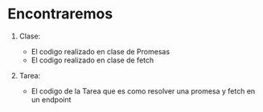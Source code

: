 # Encontraremos

1. Clase:
	- El codigo realizado en clase de Promesas
	- El codigo realizado en clase de fetch

2. Tarea:
	- El codigo de la Tarea que es como resolver una promesa y fetch en un endpoint



